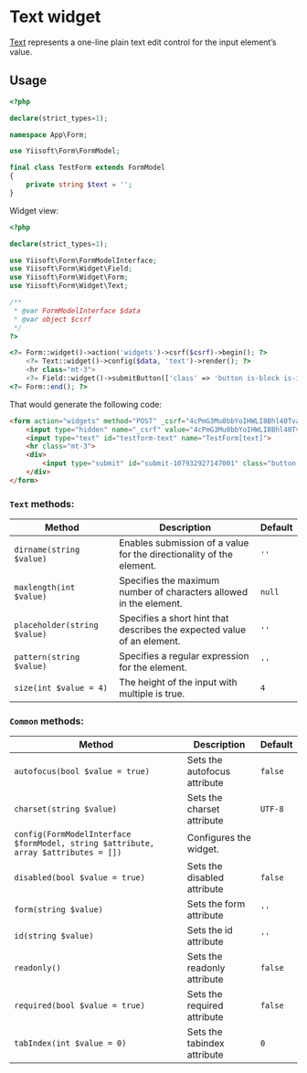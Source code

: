 # Text widget

[Text](https://www.w3.org/TR/2012/WD-html-markup-20120329/input.text.html#input.text) represents a one-line plain text edit control for the input element’s value.

## Usage

```php
<?php

declare(strict_types=1);

namespace App\Form;

use Yiisoft\Form\FormModel;

final class TestForm extends FormModel
{
    private string $text = '';
}
```

Widget view:

```php
<?php

declare(strict_types=1);

use Yiisoft\Form\FormModelInterface;
use Yiisoft\Form\Widget\Field;
use Yiisoft\Form\Widget\Form;
use Yiisoft\Form\Widget\Text;

/**
 * @var FormModelInterface $data
 * @var object $csrf
 */
?>

<?= Form::widget()->action('widgets')->csrf($csrf)->begin(); ?>
    <?= Text::widget()->config($data, 'text')->render(); ?>
    <hr class="mt-3">
    <?= Field::widget()->submitButton(['class' => 'button is-block is-info is-fullwidth', 'value' => 'Save']); ?>
<?= Form::end(); ?>
```

That would generate the following code:

```html
<form action="widgets" method="POST" _csrf="4cPmG3Mu0bbYoIHWLI8Bhl40TvaOVB9ahYqdGxG4aJGFrpdJQUKS1-zRuJJz4nG0BEcl27cfcym158lTSMsF3Q==">
    <input type="hidden" name="_csrf" value="4cPmG3Mu0bbYoIHWLI8Bhl40TvaOVB9ahYqdGxG4aJGFrpdJQUKS1-zRuJJz4nG0BEcl27cfcym158lTSMsF3Q==">
    <input type="text" id="testform-text" name="TestForm[text]">
    <hr class="mt-3">
    <div>
        <input type="submit" id="submit-107932927147001" class="button is-block is-info is-fullwidth" name="submit-107932927147001" value="Save">
    </div>
</form>
```

### `Text` methods:

Method | Description | Default
-------|-------------|---------
`dirname(string $value)` | Enables submission of a value for the directionality of the element. | `''`
`maxlength(int $value)` | Specifies the maximum number of characters allowed in the element. | `null`
`placeholder(string $value)` | Specifies a short hint that describes the expected value of an element. | `''`
`pattern(string $value)` | Specifies a regular expression for the element. | `''`
`size(int $value = 4)` | The height of the input with multiple is true. | `4`

### `Common` methods:

Method | Description | Default
-------|-------------|---------
`autofocus(bool $value = true)` | Sets the autofocus attribute | `false`
`charset(string $value)` | Sets the charset attribute | `UTF-8`
`config(FormModelInterface $formModel, string $attribute, array $attributes = [])` | Configures the widget. |
`disabled(bool $value = true)` | Sets the disabled attribute | `false`
`form(string $value)` | Sets the form attribute | `''`
`id(string $value)` | Sets the id attribute | `''`
`readonly()` | Sets the readonly attribute | `false`
`required(bool $value = true)` | Sets the required attribute | `false`
`tabIndex(int $value = 0)` | Sets the tabindex attribute | `0`

